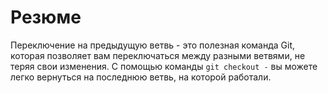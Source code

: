 # Резюме

Переключение на предыдущую ветвь - это полезная команда Git, которая позволяет вам переключаться между разными ветвями, не теряя свои изменения. С помощью команды `git checkout -` вы можете легко вернуться на последнюю ветвь, на которой работали.
